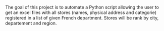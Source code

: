 The goal of this project is to automate a Python script allowing the user to get an excel files with all stores (names, physical address and categorie) registered in a list of given French department. Stores will be rank by city, departement and region.
